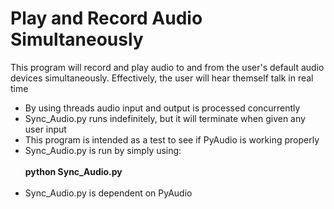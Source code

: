 # Play and Record Audio Simultaneously
This program will record and play audio to and from the user's default audio devices simultaneously. Effectively, the user will hear themself talk in real time
- By using threads audio input and output is processed concurrently
- Sync_Audio.py runs indefinitely, but it will terminate when given any user input
- This program is intended as a test to see if PyAudio is working properly
- Sync_Audio.py is run by simply using: <br> <br>
**python Sync_Audio.py** <br> <br>
- Sync_Audio.py is dependent on PyAudio
